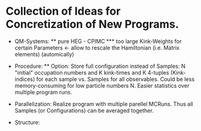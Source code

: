 # Collection of Ideas for Concretization of New Programs.


* QM-Systems:
** pure HEG - CPIMC
*** too large Kink-Weights for certain Parameters ← allow to rescale the Hamiltonian (i.e. Matrix elements) (automically)


* Procedure:
** Option: Store full configuration instead of Samples: N "initial" occupation numbers and K kink-times and K 4-tuples (Kink-indices) for each sample vs. Samples for all observables. Could be less memory-consuming for low particle numbers N. Easier statistics over multiple program runs.

* Parallelization: Realize program with multiple parellel MCRuns. Thus all Samples (or Configurations) can be averaged together.

* Structure:

